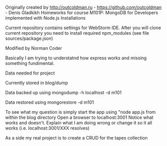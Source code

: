 Originally created by http://outcoldman.ru - https://github.com/outcoldman - Denis Gladkikh
Homeworks for course M101P: MongoDB for Developers implemented with Node.js
Installations

Current repository contains settings for WebStorm IDE. After you will clone current repository you need to install required npm_modules (see file sources/package.json)

Modified by Norman Coder

Basically I am trying to understatnd how express works and missing something fundimental.

Data needed for project

Currently stored in blog/dump

Data backed up using
 mongodump -h localhost -d m101

 Data restored using
 mongorestore -d m101

 To see what my question is simply start the app using "node app.js from within the blog directory
 Open a browser to localhost:3001
 Notice what works and doesn't.
 Explain what I am doing wrong or change it so it all works (i.e. localhost:3001/XXX resolves)

 As a side my real project is to create a CRUD for the tapes collection